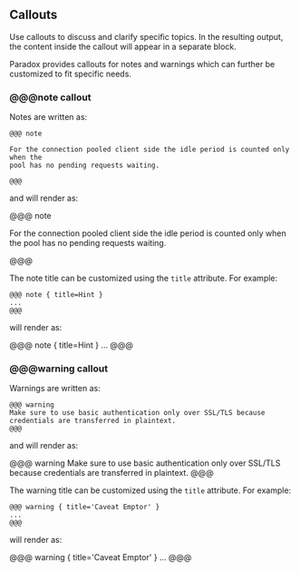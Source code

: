 Callouts
--------

Use callouts to discuss and clarify specific topics. In the resulting output,
the content inside the callout will appear in a separate block.

Paradox provides callouts for notes and warnings which can further be
customized to fit specific needs.

### @@@note callout

Notes are written as:

```
@@@ note

For the connection pooled client side the idle period is counted only when the
pool has no pending requests waiting.

@@@
```

and will render as:

@@@ note

For the connection pooled client side the idle period is counted only when the
pool has no pending requests waiting.

@@@

The note title can be customized using the `title` attribute. For example:

```
@@@ note { title=Hint }
...
@@@
```

will render as:

@@@ note { title=Hint }
...
@@@

### @@@warning callout

Warnings are written as:

```
@@@ warning
Make sure to use basic authentication only over SSL/TLS because credentials are transferred in plaintext.
@@@
```

and will render as:

@@@ warning
Make sure to use basic authentication only over SSL/TLS because credentials are transferred in plaintext.
@@@

The warning title can be customized using the `title` attribute. For example:

```
@@@ warning { title='Caveat Emptor' }
...
@@@
```

will render as:

@@@ warning { title='Caveat Emptor' }
...
@@@
